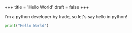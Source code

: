 +++
title = 'Hello World'
draft = false
+++

I'm a python developer by trade, so let's say hello in python!

```python
print("Hello World")
```
